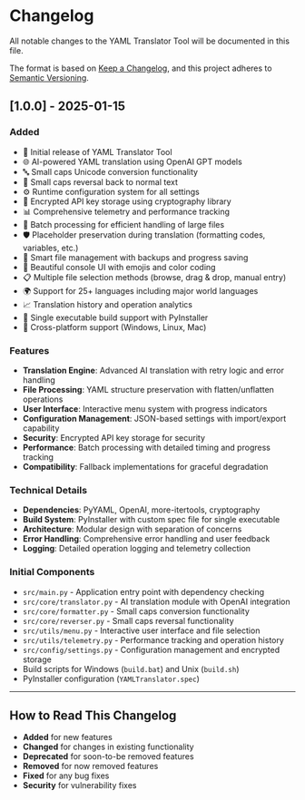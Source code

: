 # Changelog

All notable changes to the YAML Translator Tool will be documented in this file.

The format is based on [Keep a Changelog](https://keepachangelog.com/en/1.0.0/),
and this project adheres to [Semantic Versioning](https://semver.org/spec/v2.0.0.html).

## [1.0.0] - 2025-01-15

### Added
- 🎉 Initial release of YAML Translator Tool
- 🌐 AI-powered YAML translation using OpenAI GPT models
- 🔤 Small caps Unicode conversion functionality  
- 🔄 Small caps reversal back to normal text
- ⚙️ Runtime configuration system for all settings
- 💾 Encrypted API key storage using cryptography library
- 📊 Comprehensive telemetry and performance tracking
- 🎯 Batch processing for efficient handling of large files
- 🛡️ Placeholder preservation during translation (formatting codes, variables, etc.)
- 📁 Smart file management with backups and progress saving
- 🎨 Beautiful console UI with emojis and color coding
- 📋 Multiple file selection methods (browse, drag & drop, manual entry)
- 🌍 Support for 25+ languages including major world languages
- 📈 Translation history and operation analytics
- 🔧 Single executable build support with PyInstaller
- 🐧 Cross-platform support (Windows, Linux, Mac)

### Features
- **Translation Engine**: Advanced AI translation with retry logic and error handling
- **File Processing**: YAML structure preservation with flatten/unflatten operations
- **User Interface**: Interactive menu system with progress indicators
- **Configuration Management**: JSON-based settings with import/export capability
- **Security**: Encrypted API key storage for security
- **Performance**: Batch processing with detailed timing and progress tracking
- **Compatibility**: Fallback implementations for graceful degradation

### Technical Details
- **Dependencies**: PyYAML, OpenAI, more-itertools, cryptography
- **Build System**: PyInstaller with custom spec file for single executable
- **Architecture**: Modular design with separation of concerns
- **Error Handling**: Comprehensive error handling and user feedback
- **Logging**: Detailed operation logging and telemetry collection

### Initial Components
- `src/main.py` - Application entry point with dependency checking
- `src/core/translator.py` - AI translation module with OpenAI integration
- `src/core/formatter.py` - Small caps conversion functionality
- `src/core/reverser.py` - Small caps reversal functionality  
- `src/utils/menu.py` - Interactive user interface and file selection
- `src/utils/telemetry.py` - Performance tracking and operation history
- `src/config/settings.py` - Configuration management and encrypted storage
- Build scripts for Windows (`build.bat`) and Unix (`build.sh`)
- PyInstaller configuration (`YAMLTranslator.spec`)

---

## How to Read This Changelog

- **Added** for new features
- **Changed** for changes in existing functionality
- **Deprecated** for soon-to-be removed features
- **Removed** for now removed features
- **Fixed** for any bug fixes
- **Security** for vulnerability fixes
